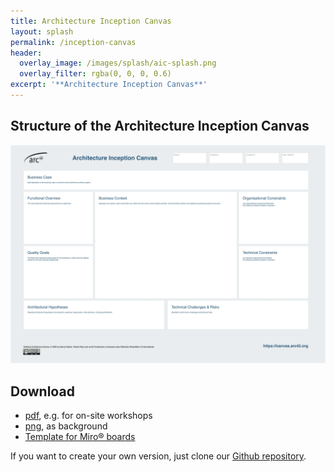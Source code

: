 ```yaml
---
title: Architecture Inception Canvas
layout: splash
permalink: /inception-canvas
header:
  overlay_image: /images/splash/aic-splash.png
  overlay_filter: rgba(0, 0, 0, 0.6)
excerpt: '**Architecture Inception Canvas**'
---
```


## Structure of the Architecture Inception Canvas

![](images/canvas/architecture-inception-canvas.webp)

## Download

- [pdf](/downloads/architecture-inception-canvas.pdf), e.g. for on-site workshops
- [png](/downloads/architecture-inception-canvas.png), as background
- [Template for Miro® boards]()

If you want to create your own version, just clone our [Github repository](https://github.com/arc42/canvas.arc42.org-site).
